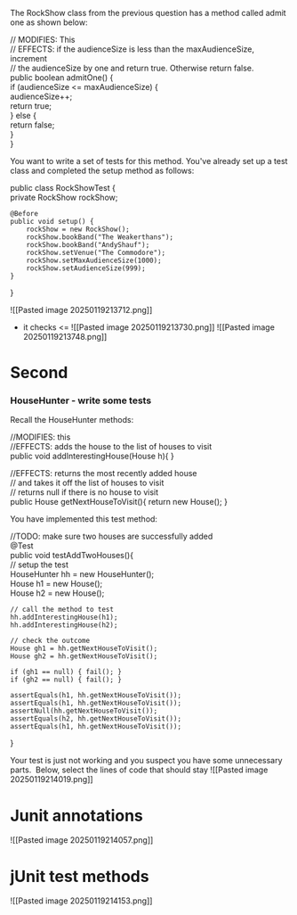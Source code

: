 The RockShow class from the previous question has a method called admit one as shown below: 

// MODIFIES: This  
// EFFECTS: if the audienceSize is less than the maxAudienceSize, increment  
//          the audienceSize by one and return true. Otherwise return false.  
public boolean admitOne() {  
    if (audienceSize <= maxAudienceSize) {  
        audienceSize++;  
        return true;  
    } else {  
        return false;  
    }  
}

You want to write a set of tests for this method. You've already set up a test class and completed the setup method as follows: 

public class RockShowTest {  
    private RockShow rockShow;  
  
    @Before  
    public void setup() {  
        rockShow = new RockShow();  
        rockShow.bookBand("The Weakerthans");  
        rockShow.bookBand("AndyShauf");  
        rockShow.setVenue("The Commodore");  
        rockShow.setMaxAudienceSize(1000);  
        rockShow.setAudienceSize(999);  
    }  
}

![[Pasted image 20250119213712.png]]
- it checks <=
![[Pasted image 20250119213730.png]]
![[Pasted image 20250119213748.png]]

# Second
### HouseHunter - write some tests

Recall the HouseHunter methods:

//MODIFIES: this  
//EFFECTS:  adds the house to the list of houses to visit  
public void addInterestingHouse(House h){ }  
  
//EFFECTS:  returns the most recently added house  
//          and takes it off the list of houses to visit  
//          returns null if there is no house to visit  
public House getNextHouseToVisit(){ return new House(); }

You have implemented this test method:

//TODO: make sure two houses are successfully added  
@Test  
public void testAddTwoHouses(){  
    // setup the test  
    HouseHunter hh = new HouseHunter();  
    House h1 = new House();  
    House h2 = new House();  
  
    // call the method to test  
    hh.addInterestingHouse(h1);  
    hh.addInterestingHouse(h2);  
  
    // check the outcome  
    House gh1 = hh.getNextHouseToVisit();  
    House gh2 = hh.getNextHouseToVisit();  
  
    if (gh1 == null) { fail(); }  
    if (gh2 == null) { fail(); }  
  
    assertEquals(h1, hh.getNextHouseToVisit());  
    assertEquals(h1, hh.getNextHouseToVisit());  
    assertNull(hh.getNextHouseToVisit());  
    assertEquals(h2, hh.getNextHouseToVisit());  
    assertEquals(h1, hh.getNextHouseToVisit());  
}

Your test is just not working and you suspect you have some unnecessary parts.  Below, select the lines of code that should stay
![[Pasted image 20250119214019.png]]

# Junit annotations
![[Pasted image 20250119214057.png]]

# jUnit test methods
![[Pasted image 20250119214153.png]]
